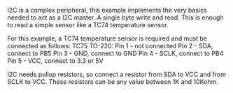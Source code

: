 I2C is a complex peripheral, this example implements the very basics needed to act as a I2C master. A single byte write and read.
This is enough to read a simple sensor like a TC74 temperature sensor.

For this example, a TC74 temperature sensor is required and must be connected as follows:
TC75 TO-220:
Pin 1	-	not connected
Pin 2	-	SDA, connect to PB5
Pin 3	-	GND, connect to GND
Pin 4	-	SCLK, connect to PB4
Pin 5	-	VCC, connect to 3.3 or 5V

I2C needs pullup resistors, so connect a resistor from SDA to VCC and from SCLK to VCC. 
These resistors can be any value between 1K and 10Kohm.

